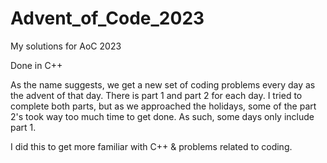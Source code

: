 # Advent_of_Code_2023

My solutions for AoC 2023

Done in C++

As the name suggests, we get a new set of coding problems every day as the advent of that day. There is part 1 and part 2 for each day. I tried to complete both parts, but as we approached the holidays, some of the part 2's took way too much time to get done. As such, some days only include part 1. 

I did this to get more familiar with C++ & problems related to coding.
